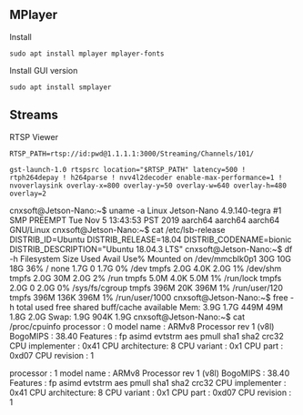 ## MPlayer

Install

	sudo apt install mplayer mplayer-fonts

Install GUI version

	sudo apt install smplayer


## Streams

RTSP Viewer

	RTSP_PATH=rtsp://id:pwd@1.1.1.1:3000/Streaming/Channels/101/

	gst-launch-1.0 rtspsrc location="$RTSP_PATH" latency=500 ! rtph264depay ! h264parse ! nvv4l2decoder enable-max-performance=1 ! nvoverlaysink overlay-x=800 overlay-y=50 overlay-w=640 overlay-h=480 overlay=2

cnxsoft@Jetson-Nano:~$ uname -a
Linux Jetson-Nano 4.9.140-tegra #1 SMP PREEMPT Tue Nov 5 13:43:53 PST 2019 aarch64 aarch64 aarch64 GNU/Linux
cnxsoft@Jetson-Nano:~$ cat /etc/lsb-release 
DISTRIB_ID=Ubuntu
DISTRIB_RELEASE=18.04
DISTRIB_CODENAME=bionic
DISTRIB_DESCRIPTION="Ubuntu 18.04.3 LTS"
cnxsoft@Jetson-Nano:~$ df -h
Filesystem      Size  Used Avail Use% Mounted on
/dev/mmcblk0p1   30G   10G   18G  36% /
none            1.7G     0  1.7G   0% /dev
tmpfs           2.0G  4.0K  2.0G   1% /dev/shm
tmpfs           2.0G   30M  2.0G   2% /run
tmpfs           5.0M  4.0K  5.0M   1% /run/lock
tmpfs           2.0G     0  2.0G   0% /sys/fs/cgroup
tmpfs           396M   20K  396M   1% /run/user/120
tmpfs           396M  136K  396M   1% /run/user/1000
cnxsoft@Jetson-Nano:~$ free -h
              total        used        free      shared  buff/cache   available
Mem:           3.9G        1.7G        449M         49M        1.8G        2.0G
Swap:          1.9G        904K        1.9G
cnxsoft@Jetson-Nano:~$ cat /proc/cpuinfo 
processor : 0
model name : ARMv8 Processor rev 1 (v8l)
BogoMIPS : 38.40
Features : fp asimd evtstrm aes pmull sha1 sha2 crc32
CPU implementer : 0x41
CPU architecture: 8
CPU variant : 0x1
CPU part : 0xd07
CPU revision : 1
 
processor : 1
model name : ARMv8 Processor rev 1 (v8l)
BogoMIPS : 38.40
Features : fp asimd evtstrm aes pmull sha1 sha2 crc32
CPU implementer : 0x41
CPU architecture: 8
CPU variant : 0x1
CPU part : 0xd07
CPU revision : 1
